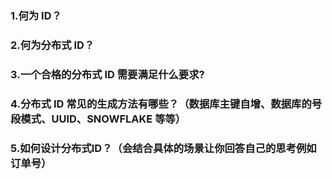 ### 1.何为 ID？

### 2.何为分布式 ID？

### 3.⼀个合格的分布式 ID 需要满⾜什么要求?

### 4.分布式 ID 常⻅的⽣成⽅法有哪些？（数据库主键⾃增、数据库的号段模式、UUID、SNOWFLAKE 等等）

### 5.如何设计分布式ID？（会结合具体的场景让你回答⾃⼰的思考例如订单号）